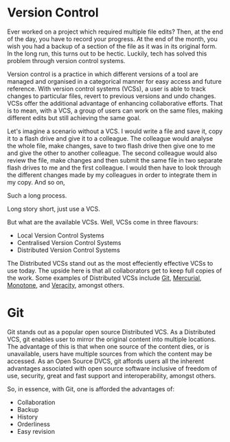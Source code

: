 [//]: # (Focus on Git as a Distributed Version Control System \(DVCS\)**)
# Version Control
Ever worked on a project which required multiple file edits? Then, at the end of the day, you have to record your progress. At the end of the month, you wish you had a backup of a section of the file as it was in its original form. In the long run, this turns out to be hectic. Luckily, tech has solved this problem through version control systems.

Version control is a practice in which different versions of a tool are managed and organised in a categorical manner for easy access and future reference. With version control systems (VCSs), a user is able to track changes to particular files, revert to previous versions and undo changes. VCSs offer the additional advantage of enhancing collaborative efforts. That is to mean, with a VCS, a group of users can work on the same files, making different edits but still achieving the same goal.


Let's imagine a scenario without a VCS. I would write a file and save it, copy it to a flash drive and give it to a colleague. The colleague would analyse the whole file, make changes, save to two flash drive then give one to me and give the other to another colleague. The second colleague would also review the file, make changes and then submit the same file in two separate flash drives to me and the first colleague. I would then have to look through the different changes made by my colleagues in order to integrate them in my copy. And so on,

Such a long process.

Long story short, just use a VCS.

But what are the available VCSs. Well, VCSs come in three flavours:
* Local Version Control Systems
* Centralised Version Control Systems
* Distributed Version Control Systems

The Distributed VCSs stand out as the most effeciently effective VCSs to use today. The upside here is that all collaborators get to keep full copies of the work. Some examples of Distributed VCSs include [Git](https://git-scm.com/), [Mercurial](https://www.mercurial-scm.org/), [Monotone](http://www.monotone.ca/), and [Veracity](http://veracity-scm.com/), amongst others.

# Git
Git stands out as a popular open source Distributed VCS. As a Distributed VCS, git enables user to mirror the original content into multiple locations. The advantage of this is that when one source of the content dies, or is unavailable, users have multiple sources from which the content may be accessed. As an Open Source DVCS, git affords users all the inherent advantages associated with open source software inclusive of freedom of use, security, great and fast support and interoperability, amongst others.

So, in essence, with Git, one is afforded the advantages of:
* Collaboration
* Backup
* History
* Orderliness
* Easy revision
